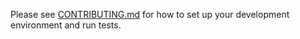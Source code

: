 Please see [CONTRIBUTING.md](./CONTRIBUTING.md) for how to set up your development environment and run tests.
